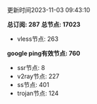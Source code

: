 更新时间2023-11-03 09:43:10

**总订阅: 287**
**总节点: 17023**
- vless节点: 263

**google ping有效节点: 760**
- ssr节点: 8
- v2ray节点: 227
- ss节点: 401
- trojan节点: 124
